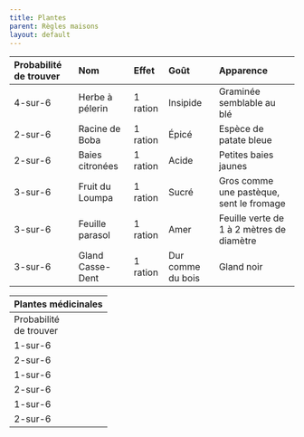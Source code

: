 ```yaml
---
title: Plantes
parent: Règles maisons
layout: default
---
```


| Probabilité de trouver | Nom            | Effet    | Goût              | Apparence |
|:-----------------------|:---------------|:---------|:------------------|:----------|
| 4-sur-6                |Herbe à pélerin | 1 ration | Insipide          |Graminée semblable au blé |
| 2-sur-6                |Racine de Boba  | 1 ration | Épicé             |Espèce de patate bleue |
| 2-sur-6                |Baies citronées | 1 ration | Acide             |Petites baies jaunes |
| 3-sur-6                |Fruit du Loumpa | 1 ration | Sucré             |Gros comme une pastèque, sent le fromage |
| 3-sur-6                |Feuille parasol | 1 ration | Amer              |Feuille verte de 1 à 2 mètres de diamètre |
| 3-sur-6                |Gland Casse-Dent| 1 ration | Dur comme du bois | Gland noir |

| Plantes médicinales       |
| ------------------------- |
| Probabilité<br>de trouver | Nom | Effet | Effets secondaires | Apparence |
| 1-sur-6                   | Prune sanguine | Soigne le poison | Epistaxis<br>Sav. vs poison ou saignements de nez pendant 24h et -1D4 PV | Petit fruit rouge au goût ferreux |
| 2-sur-6                   | Feuille de la vierge | Soigne les maladies | Diarrhée<br>Sav. vs poison ou -1D4 PV | Feuille en forme de vulve |
| 1-sur-6                   | Coke-pollen | 1D4 PV/round | Addiction<br>Sav. vs poison ou -1 à toutes les actions par jour sans prise | Bouton de fleur blanche contenant le pollen |
| 2-sur-6                   | Hortie cicatrique | 1D4 PV/tour | Irritations cutanée<br>Sav. vs poison ou le prochain repos n'est pas réparateur | Feuilles urtiquantes |
| 1-sur-6                   | Noix trouble | 1D6 PV/heure | Trouble de la vision<br>Sav. vs poison ou -2 à toutes les actions nécessitant la vue pendant 24h | Noix noire |
| 2-sur-6                   | Fougère dorée | 2D4/nuit | Somnolence<br>Sav. vs poison ou -1 à toutes les actions le jour suivant (remète : coke-pollen) | Grande feuilles aux reflets irisés |